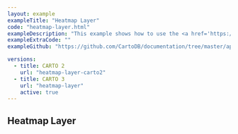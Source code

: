 ```yaml
---
layout: example
exampleTitle: "Heatmap Layer"
code: "heatmap-layer.html"
exampleDescription: "This example shows how to use the <a href='https://deck.gl/docs/api-reference/aggregation-layers/heatmap-layer' target='_blank'>HeatmapLayer</a> to visualize the spatial distribution of data."
exampleExtraCode: ""
exampleGithub: "https://github.com/CartoDB/documentation/tree/master/app/content/deck-gl/examples/clustering-and-aggregation/heatmap-layer.html"

versions:
  - title: CARTO 2
    url: "heatmap-layer-carto2"
  - title: CARTO 3
    url: "heatmap-layer"
    active: true
---
```

## Heatmap Layer
